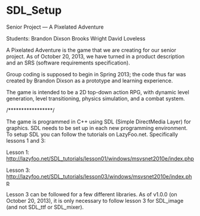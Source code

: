 SDL_Setup
=========

Senior Project — A Pixelated Adventure

Students:
Brandon Dixson
Brooks Wright
David Loveless

A Pixelated Adventure is the game that we are creating for our senior project. As of October 20, 2013, we have 
turned in a product description and an SRS (software requirements specification).

Group coding is supposed to begin in Spring 2013; the code thus far was created by Brandon Dixson as a prototype
and learning experience.

The game is intended to be a 2D top-down action RPG, with dynamic level generation, level transitioning, 
physics simulation, and a combat system.

/*****************/

The game is programmed in C++ using SDL (Simple DirectMedia Layer) for graphics. SDL needs to be set up in
each new programming environment. To setup SDL you can follow the tutorials on LazyFoo.net. Specifically lessons 1 and 3:

Lesson 1:
http://lazyfoo.net/SDL_tutorials/lesson01/windows/msvsnet2010e/index.php

Lesson 3:
http://lazyfoo.net/SDL_tutorials/lesson03/windows/msvsnet2010e/index.php

Lesson 3 can be followed for a few different libraries. As of v1.0.0 (on October 20, 2013), it is only
necessary to follow lesson 3 for SDL_image (and not SDL_ttf or SDL_mixer).
